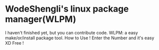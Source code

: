 # WodeShengli's linux package manager(WLPM)
I haven't finished yet, but you can contribute code.
WLPM:
a easy make/or/install package tool.
How to Use !
Enter the Number and it's easy XD
Free !
